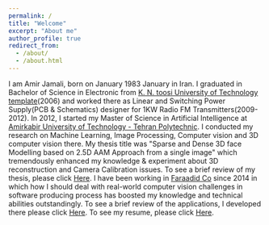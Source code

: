 ```yaml
---
permalink: /
title: "Welcome"
excerpt: "About me"
author_profile: true
redirect_from: 
  - /about/
  - /about.html
---
```


I am Amir Jamali, born on January 1983 January in Iran. I graduated in Bachelor of Science in Electronic from [K. N. toosi University of Technology template](http://en.kntu.ac.ir/)(2006) and worked there as Linear and Switching Power Supply(PCB & Schematics) designer for 1KW Radio FM Transmitters(2009-2012).
In 2012, I started my Master of Science in Artificial Intelligence at [Amirkabir University of Technology - Tehran Polytechnic](http://aut.ac.ir/aut/). I conducted my research on Machine Learning, Image Processing, Computer vision and 3D computer vision there. My thesis title was "Sparse and Dense 3D face Modelling based on 2.5D AAM Approach from a single image" which tremendously enhanced my knowledge & experiment about 3D reconstruction and Camera Calibration issues. To see a brief review of my thesis, please click [Here](https://amir-jamali.github.io/files/Msc_Thesis.pdf).
I have been working in [Faraadid Co](http://www.faraadid.com/VisitorPages/default.aspx?itemid=3) since 2014 in which how I should deal with real-world computer vision challenges in software producing process has boosted my knowledge and technical abilities outstandingly.
To see a brief review of the applications, I developed there please click [Here](https://amir-jamali.github.io/files/Professional_Project.pdf).
To see my resume, please click [Here](https://amir-jamali.github.io/files/My_CV.pdf).


